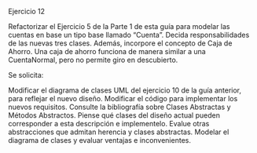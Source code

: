 Ejercicio 12


Refactorizar el Ejercicio 5 de la Parte 1 de esta guía para modelar las cuentas en base un tipo base llamado “Cuenta”. Decida responsabilidades de las nuevas tres clases. Además, incorpore el concepto de Caja de Ahorro. Una caja de ahorro funciona de manera similar a una CuentaNormal, pero no permite giro en descubierto.

Se solicita:

Modificar el diagrama de clases UML del ejercicio 10 de la guía anterior, para reflejar el nuevo diseño.
Modificar el código para implementar los nuevos requisitos.
Consulte la bibliografía sobre Clases Abstractas y Métodos Abstractos. Piense qué clases del diseño actual pueden corresponder a esta descripción e implementelo.
Evalue otras abstracciones que admitan herencia y clases abstractas. Modelar el diagrama de clases y evaluar ventajas e inconvenientes.
